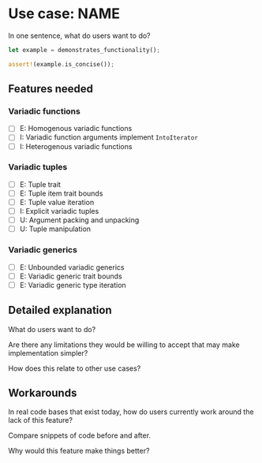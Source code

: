 # Use case: NAME

In one sentence, what do users want to do?

```rust
let example = demonstrates_functionality();

assert!(example.is_concise());
```

## Features needed

### Variadic functions

- [ ] E: Homogenous variadic functions
- [ ] I: Variadic function arguments implement `IntoIterator`
- [ ] I: Heterogenous variadic functions

### Variadic tuples

- [ ] E: Tuple trait
- [ ] E: Tuple item trait bounds
- [ ] E: Tuple value iteration
- [ ] I: Explicit variadic tuples
- [ ] U: Argument packing and unpacking
- [ ] U: Tuple manipulation

### Variadic generics

- [ ] E: Unbounded variadic generics
- [ ] E: Variadic generic trait bounds
- [ ] E: Variadic generic type iteration

## Detailed explanation

What do users want to do?

Are there any limitations they would be willing to accept that may make implementation simpler?

How does this relate to other use cases?

## Workarounds

In real code bases that exist today, how do users currently work around the lack of this feature?

Compare snippets of code before and after.

Why would this feature make things better?
